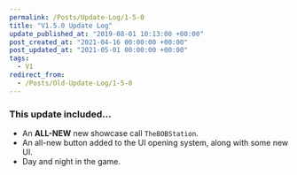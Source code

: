 ```yaml
---
permalink: /Posts/Update-Log/1-5-0
title: "V1.5.0 Update Log"
update_published_at: "2019-08-01 10:13:00 +00:00"
post_created_at: "2021-04-16 00:00:00 +00:00"
post_updated_at: "2021-05-01 00:00:00 +00:00"
tags:
  - V1
redirect_from:
  - /Posts/Old-Update-Log/1-5-0
---
```


### This update included...

* An **ALL-NEW** new showcase call `TheBOBStation`.
* An all-new button added to the UI opening system, along with some new UI.
* Day and night in the game.